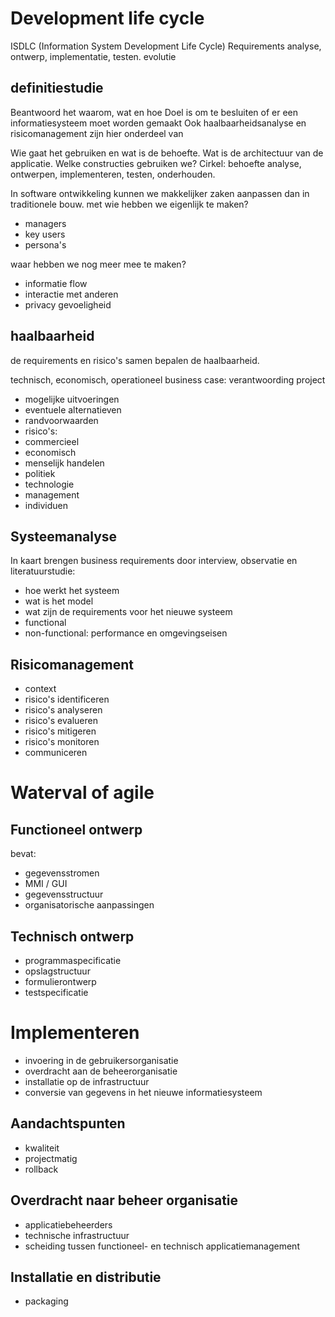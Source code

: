 # Development life cycle
ISDLC (Information System Development Life Cycle)
Requirements analyse, ontwerp, implementatie, testen. evolutie

## definitiestudie
Beantwoord het waarom, wat en hoe
Doel is om te besluiten of er een informatiesysteem moet worden gemaakt
Ook haalbaarheidsanalyse en risicomanagement zijn hier onderdeel van

Wie gaat het gebruiken en wat is de behoefte. Wat is de architectuur van de applicatie. Welke constructies gebruiken we?
Cirkel: behoefte analyse, ontwerpen, implementeren, testen, onderhouden.

In software ontwikkeling kunnen we makkelijker zaken aanpassen dan in traditionele bouw.
met wie hebben we eigenlijk te maken?
* managers
* key users
* persona's

waar hebben we nog meer mee te maken?
* informatie flow
* interactie met anderen
* privacy gevoeligheid

## haalbaarheid
de requirements en risico's samen bepalen de haalbaarheid.

technisch, economisch, operationeel
business case: verantwoording project
* mogelijke uitvoeringen
* eventuele alternatieven
* randvoorwaarden
* risico's:
 * commercieel
 * economisch
 * menselijk handelen
 * politiek
 * technologie
 * management
 * individuen

## Systeemanalyse
In kaart brengen business requirements door interview, observatie en literatuurstudie:
* hoe werkt het systeem
* wat is het model
* wat zijn de requirements voor het nieuwe systeem
 * functional
 * non-functional: performance en omgevingseisen

## Risicomanagement
* context
* risico's identificeren
* risico's analyseren
* risico's evalueren
* risico's mitigeren
* risico's monitoren
* communiceren

# Waterval of agile

## Functioneel ontwerp
bevat:
* gegevensstromen
* MMI / GUI
* gegevensstructuur
* organisatorische aanpassingen

## Technisch ontwerp
* programmaspecificatie
* opslagstructuur
* formulierontwerp
* testspecificatie

# Implementeren
* invoering in de gebruikersorganisatie
* overdracht aan de beheerorganisatie
* installatie op de infrastructuur
* conversie van gegevens in het nieuwe informatiesysteem

## Aandachtspunten
* kwaliteit
* projectmatig
* rollback

## Overdracht naar beheer organisatie
* applicatiebeheerders
* technische infrastructuur
* scheiding tussen functioneel- en technisch applicatiemanagement

## Installatie en distributie
* packaging



